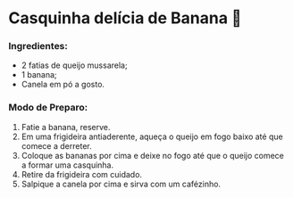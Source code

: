 # Casquinha delícia de Banana :banana:



### Ingredientes:

- 2 fatias de queijo mussarela;
- 1 banana;
- Canela em pó a gosto.



### Modo de Preparo:

1. Fatie a banana, reserve.
2. Em uma frigideira antiaderente, aqueça o queijo em fogo baixo até que comece a derreter.
3. Coloque as bananas por cima e deixe no fogo até que o queijo comece a formar uma casquinha.
4. Retire da frigideira com cuidado.
5. Salpique a canela por cima e sirva com um cafézinho.